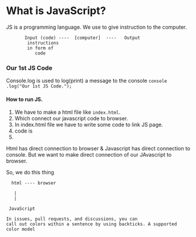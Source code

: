 # What is JavaScript?
 JS is a programming language. We use to give instruction to the computer.

           Input (code) ----  [computer]  ----   Output
            instructions         
            in form of 
               code

### Our 1st JS Code
 Console.log is used to log(print) a message to the console
``` console .log("Our 1st JS Code."); ```

#### How to run JS.
 1. We have to make a html file like ```index.html```.
 2. Which connect our javascript code to browser.
 3. In index.html file we have to write some code to link JS page.
 4. code is 
 5. <script></script>  

 Html has direct connection to  browser & Javascript has direct connection to console.
 But we want to make direct connection of our JAvascript to browser.
 
 So, we do this thing

      html ---- browser

       |
       |

     JavaScript 

```
In issues, pull requests, and discussions, you can
call out colors within a sentence by using backticks. A supported color model 
```
          
  
